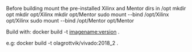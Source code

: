 Before building mount the pre-installed Xilinx and Mentor dirs in /opt
mkdir opt
mkdir opt/Xilinx
mkdir opt/Mentor
sudo mount --bind /opt/Xilinx opt/Xilinx
sudo mount --bind /opt/Mentor opt/Mentor

Build with:
docker build -t <imagename:version> .

e.g:
docker build -t olagrottvik/vivado:2018_2 .
